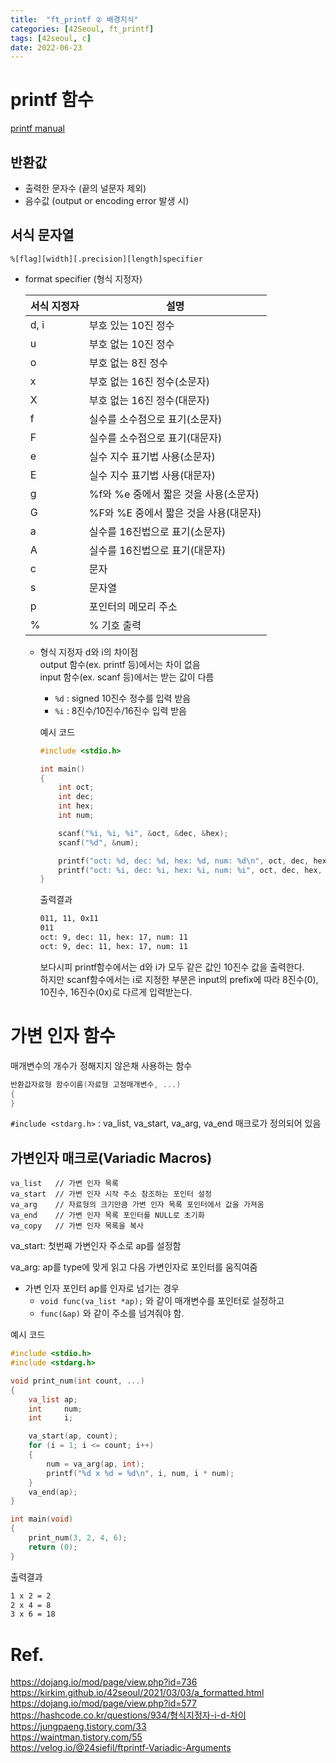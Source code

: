 ```yaml
---
title:  "ft_printf ② 배경지식"
categories: [42Seoul, ft_printf]
tags: [42seoul, c]
date: 2022-06-23
---
```


# printf 함수

[printf manual](https://23tae.github.io/posts/printf-manual/)

## 반환값

- 출력한 문자수 (끝의 널문자 제외)
- 음수값 (output or encoding error 발생 시)

## 서식 문자열

`%[flag][width][.precision][length]specifier`

- format specifier (형식 지정자)  

	| 서식 지정자 | 설명 |
	| --- | --- |
	| d, i | 부호 있는 10진 정수 |
	| u | 부호 없는 10진 정수 |
	| o | 부호 없는 8진 정수 |
	| x | 부호 없는 16진 정수(소문자) |
	| X | 부호 없는 16진 정수(대문자) |
	| f | 실수를 소수점으로 표기(소문자) |
	| F | 실수를 소수점으로 표기(대문자) |
	| e | 실수 지수 표기법 사용(소문자) |
	| E | 실수 지수 표기법 사용(대문자) |
	| g | %f와 %e 중에서 짧은 것을 사용(소문자) |
	| G | %F와 %E 중에서 짧은 것을 사용(대문자) |
	| a | 실수를 16진법으로 표기(소문자) |
	| A | 실수를 16진법으로 표기(대문자) |
	| c | 문자 |
	| s | 문자열 |
	| p | 포인터의 메모리 주소 |
	| % | % 기호 출력 |

    - 형식 지정자 d와 i의 차이점  
    output 함수(ex. printf 등)에서는 차이 없음  
    input 함수(ex. scanf 등)에서는 받는 값이 다름  
		- `%d` : signed 10진수 정수를 입력 받음
		- `%i` : 8진수/10진수/16진수 입력 받음
        
        예시 코드
        
        ```c
        #include <stdio.h>
        
        int main()
        {
        	int oct;
        	int dec;
        	int hex;
        	int num;
        
        	scanf("%i, %i, %i", &oct, &dec, &hex);
        	scanf("%d", &num);
        
        	printf("oct: %d, dec: %d, hex: %d, num: %d\n", oct, dec, hex, num);
        	printf("oct: %i, dec: %i, hex: %i, num: %i", oct, dec, hex, num);
        }
        ```
        
        출력결과
        
        ```bash
        011, 11, 0x11
        011
        oct: 9, dec: 11, hex: 17, num: 11
        oct: 9, dec: 11, hex: 17, num: 11
        ```
        
        보다시피 printf함수에서는 d와 i가 모두 같은 값인 10진수 값을 출력한다.  
        하지만 scanf함수에서는 i로 지정한 부분은 input의 prefix에 따라 8진수(0), 10진수, 16진수(0x)로 다르게 입력받는다.
        
# 가변 인자 함수

매개변수의 개수가 정해지지 않은채 사용하는 함수

```c
반환값자료형 함수이름(자료형 고정매개변수, ...)
{
}
```

`#include <stdarg.h>` : va_list, va_start, va_arg, va_end 매크로가 정의되어 있음

## 가변인자 매크로(Variadic Macros)

```
va_list   // 가변 인자 목록
va_start  // 가변 인자 시작 주소 참조하는 포인터 설정
va_arg    // 자료형의 크기만큼 가변 인자 목록 포인터에서 값을 가져옴
va_end    // 가변 인자 목록 포인터를 NULL로 초기화
va_copy   // 가변 인자 목록을 복사
```

va_start: 첫번째 가변인자 주소로 ap를 설정함

va_arg: ap를 type에 맞게 읽고 다음 가변인자로 포인터를 움직여줌

- 가변 인자 포인터 ap를 인자로 넘기는 경우
    - `void func(va_list *ap);` 와 같이 매개변수를 포인터로 설정하고
    - `func(&ap)` 와 같이 주소를 넘겨줘야 함.

예시 코드

```c
#include <stdio.h>
#include <stdarg.h>

void print_num(int count, ...)
{
    va_list ap;
	int		num;
	int		i;

    va_start(ap, count);
    for (i = 1; i <= count; i++)
    {
        num = va_arg(ap, int);
		printf("%d x %d = %d\n", i, num, i * num);
    }
    va_end(ap);
}

int main(void)
{
    print_num(3, 2, 4, 6);
    return (0);
}
```

출력결과

```bash
1 x 2 = 2
2 x 4 = 8
3 x 6 = 18
```

# Ref.
<https://dojang.io/mod/page/view.php?id=736>  
<https://kirkim.github.io/42seoul/2021/03/03/a_formatted.html>  
<https://dojang.io/mod/page/view.php?id=577>  
<https://hashcode.co.kr/questions/934/형식지정자-i-d-차이>  
<https://jungpaeng.tistory.com/33>  
<https://waintman.tistory.com/55>  
<https://velog.io/@24siefil/ftprintf-Variadic-Arguments>  